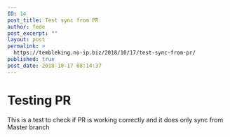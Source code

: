 ```yaml
---
ID: 14
post_title: Test sync from PR
author: fede
post_excerpt: ""
layout: post
permalink: >
  https://tembleking.no-ip.biz/2018/10/17/test-sync-from-pr/
published: true
post_date: 2018-10-17 08:14:37
---
```

# Testing PR

This is a test to check if PR is working correctly and it does only sync from Master branch